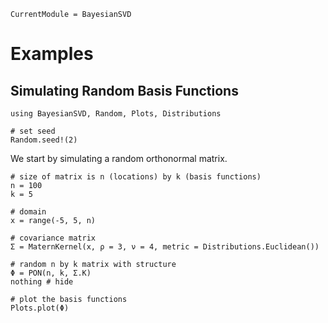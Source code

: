 ```@meta
CurrentModule = BayesianSVD
```

# Examples

## Simulating Random Basis Functions

```@setup 1
using BayesianSVD, Random, Plots, Distributions

# set seed
Random.seed!(2)
```

We start by simulating a random orthonormal matrix.

```@example 1
# size of matrix is n (locations) by k (basis functions)
n = 100
k = 5

# domain
x = range(-5, 5, n)

# covariance matrix
Σ = MaternKernel(x, ρ = 3, ν = 4, metric = Distributions.Euclidean())

# random n by k matrix with structure
Φ = PON(n, k, Σ.K)
nothing # hide
```

```@example 1
# plot the basis functions
Plots.plot(Φ)
```